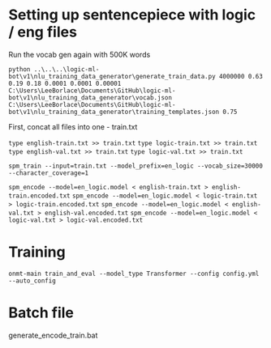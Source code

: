 # Setting up sentencepiece with logic / eng files
Run the vocab gen again with 500K words

`python ..\..\..\logic-ml-bot\v1\nlu_training_data_generator\generate_train_data.py 4000000 0.63 0.19 0.18 0.0001 0.0001 0.00001 C:\Users\LeeBorlace\Documents\GitHub\logic-ml-bot\v1\nlu_training_data_generator\vocab.json C:\Users\LeeBorlace\Documents\GitHub\logic-ml-bot\v1\nlu_training_data_generator\training_templates.json 0.75`


First, concat all files into one - train.txt

`type english-train.txt >> train.txt`
`type logic-train.txt >> train.txt`
`type english-val.txt >> train.txt`
`type logic-val.txt >> train.txt`


`spm_train --input=train.txt --model_prefix=en_logic --vocab_size=30000 --character_coverage=1`

`spm_encode --model=en_logic.model < english-train.txt > english-train.encoded.txt`
`spm_encode --model=en_logic.model < logic-train.txt > logic-train.encoded.txt`
`spm_encode --model=en_logic.model < english-val.txt > english-val.encoded.txt`
`spm_encode --model=en_logic.model < logic-val.txt > logic-val.encoded.txt`

# Training
`onmt-main train_and_eval --model_type Transformer --config config.yml --auto_config`

# Batch file
generate_encode_train.bat